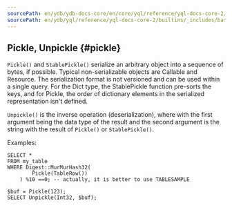 ```yaml
---
sourcePath: en/ydb/ydb-docs-core/en/core/yql/reference/yql-docs-core-2/builtins/_includes/basic/pickle.md
sourcePath: en/ydb/yql/reference/yql-docs-core-2/builtins/_includes/basic/pickle.md
---
```

## Pickle, Unpickle {#pickle}

`Pickle()` and `StablePickle()` serialize an arbitrary object into a sequence of bytes, if possible. Typical non-serializable objects are Callable and Resource. The serialization format is not versioned and can be used within a single query. For the Dict type, the StablePickle function pre-sorts the keys, and for Pickle, the order of dictionary elements in the serialized representation isn't defined.

`Unpickle()` is the inverse operation (deserialization), where with the first argument being the data type of the result and the second argument is the string with the result of `Pickle()` or `StablePickle()`.

Examples:

```yql
SELECT *
FROM my_table
WHERE Digest::MurMurHash32(
        Pickle(TableRow())
    ) %10 ==0; -- actually, it is better to use TABLESAMPLE

$buf = Pickle(123);
SELECT Unpickle(Int32, $buf);
```

